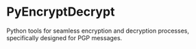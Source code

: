 # PyEncryptDecrypt
Python tools for seamless encryption and decryption processes, specifically designed for PGP messages.
